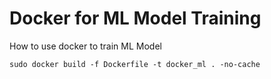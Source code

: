 # Docker for ML Model Training
 How to use docker to train ML Model

```
sudo docker build -f Dockerfile -t docker_ml . -no-cache

```